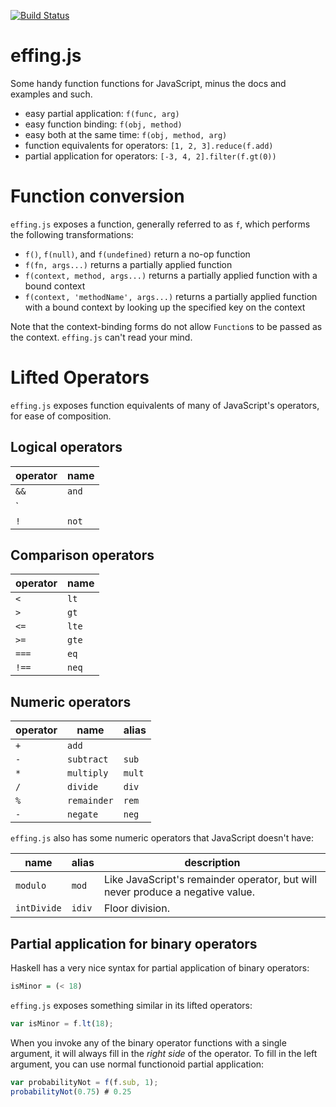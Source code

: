 [![Build Status](https://travis-ci.org/ianthehenry/effing.svg)](https://travis-ci.org/ianthehenry/effing)

# effing.js

Some handy function functions for JavaScript, minus the docs and examples and such.

- easy partial application: `f(func, arg)`
- easy function binding: `f(obj, method)`
- easy both at the same time: `f(obj, method, arg)`
- function equivalents for operators: `[1, 2, 3].reduce(f.add)`
- partial application for operators: `[-3, 4, 2].filter(f.gt(0))`

# Function conversion

`effing.js` exposes a function, generally referred to as `f`, which performs the following transformations:

- `f()`, `f(null)`, and `f(undefined)` return a no-op function
- `f(fn, args...)` returns a partially applied function
- `f(context, method, args...)` returns a partially applied function with a bound context
- `f(context, 'methodName', args...)` returns a partially applied function with a bound context by looking up the specified key on the context

Note that the context-binding forms do not allow `Function`s to be passed as the context. `effing.js` can't read your mind.

# Lifted Operators

`effing.js` exposes function equivalents of many of JavaScript's operators, for ease of composition.

## Logical operators

operator | name
---------|-----
`&&`     | `and`
`||`     | `or`
`!`      | `not`

## Comparison operators

operator | name
---------|-----
`<`      | `lt`
`>`      | `gt`
`<=`     | `lte`
`>=`     | `gte`
`===`    | `eq`
`!==`    | `neq`

## Numeric operators

operator | name        | alias
---------|-------------|------
`+`      | `add`       |
`-`      | `subtract`  | `sub`
`*`      | `multiply`  | `mult`
`/`      | `divide`    | `div`
`%`      | `remainder` | `rem`
`-`      | `negate`    | `neg`

`effing.js` also has some numeric operators that JavaScript doesn't have:

name        | alias  | description
------------|--------|------------
`modulo`    | `mod`  | Like JavaScript's remainder operator, but will never produce a negative value.
`intDivide` | `idiv` | Floor division.

## Partial application for binary operators

Haskell has a very nice syntax for partial application of binary operators:

```haskell
isMinor = (< 18)
```

`effing.js` exposes something similar in its lifted operators:

```javascript
var isMinor = f.lt(18);
```

When you invoke any of the binary operator functions with a single argument, it will always fill in the *right side* of the operator. To fill in the left argument, you can use normal functionoid partial application:

```javascript
var probabilityNot = f(f.sub, 1);
probabilityNot(0.75) # 0.25
```
